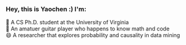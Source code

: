 ### Hey, this is Yaochen :) I'm:
 🔭 A CS Ph.D. student at the University of Virginia  
 🌱 An amatuer guitar player who happens to know math and code    
 😄 A researcher that explores probability and causality in data mining 
